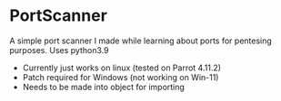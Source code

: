 # PortScanner
A simple port scanner I made while learning about ports for pentesing purposes.
Uses python3.9
- Currently just works on linux (tested on Parrot 4.11.2)
- Patch required for Windows (not working on Win-11)
- Needs to be made into object for importing
